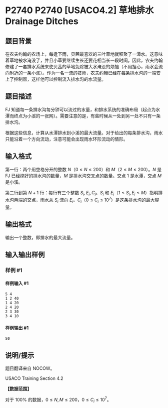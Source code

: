 # P2740 P2740 [USACO4.2] 草地排水 Drainage Ditches

## 题目背景

在农夫约翰的农场上，每逢下雨，贝茜最喜欢的三叶草地就积聚了一潭水。这意味着草地被水淹没了，并且小草要继续生长还要花相当长一段时间。因此，农夫约翰修建了一套排水系统来使贝茜的草地免除被大水淹没的烦恼（不用担心，雨水会流向附近的一条小溪）。作为一名一流的技师，农夫约翰已经在每条排水沟的一端安上了控制器，这样他可以控制流入排水沟的水流量。

## 题目描述

FJ 知道每一条排水沟每分钟可以流过的水量，和排水系统的准确布局（起点为水潭而终点为小溪的一张网）。需要注意的是，有些时候从一处到另一处不只有一条排水沟。

根据这些信息，计算从水潭排水到小溪的最大流量。对于给出的每条排水沟，雨水只能沿着一个方向流动，注意可能会出现雨水环形流动的情形。

## 输入格式

第一行：两个用空格分开的整数 $N$（$0 \le N \le 200$）和 $M$（$2 \le M \le 200$）。$N$ 是 FJ 已经挖好的排水沟的数量，$M$ 是排水沟交叉点的数量。交点 $1$ 是水潭，交点 $M$ 是小溪。

第二行到第 $N + 1$ 行：每行有三个整数 $S_i, E_i, C_i$。$S_i$ 和 $E_i$（$1 \le S_i, E_i \le M$）指明排水沟两端的交点，雨水从 $S_i$ 流向 $E_i$。$C_i$（$0 \le C_i \le 10^7$）是这条排水沟的最大容量。

## 输出格式

输出一个整数，即排水的最大流量。

## 输入输出样例

### 样例 #1

#### 样例输入 #1

```
5 4
1 2 40
1 4 20
2 4 20
2 3 30
3 4 10
```

#### 样例输出 #1

```
50
```

## 说明/提示

题目翻译来自 NOCOW。

USACO Training Section 4.2

**【数据范围】**

对于 $100 \%$ 的数据，$0 \le N, M \le 200$，$0 \le C_i \le 10^7$。
